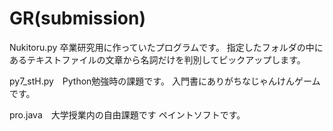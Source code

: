 # GR(submission)
Nukitoru.py 卒業研究用に作っていたプログラムです。
指定したフォルダの中にあるテキストファイルの文章から名詞だけを判別してピックアップします。

py7_stH.py　Python勉強時の課題です。
入門書にありがちなじゃんけんゲームです。

pro.java　大学授業内の自由課題です
ペイントソフトです。
